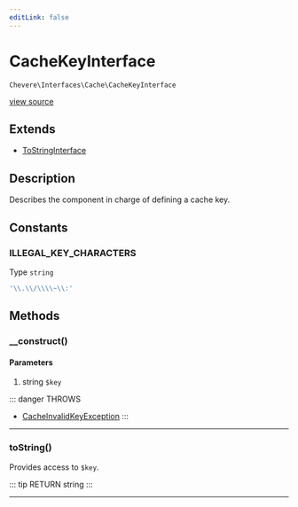```yaml
---
editLink: false
---
```


# CacheKeyInterface

`Chevere\Interfaces\Cache\CacheKeyInterface`

[view source](https://github.com/chevere/chevere/blob/master/src/Chevere/Interfaces/Cache/CacheKeyInterface.php)

## Extends

- [ToStringInterface](../Common/ToStringInterface.md)

## Description

Describes the component in charge of defining a cache key.

## Constants

### ILLEGAL_KEY_CHARACTERS

Type `string`

```php
'\\.\\/\\\\~\\:'
```

## Methods

### __construct()

#### Parameters

1. string `$key`

::: danger THROWS
- [CacheInvalidKeyException](../../Exceptions/Cache/CacheInvalidKeyException.md) 
:::

---

### toString()

Provides access to `$key`.

::: tip RETURN
string
:::

---

